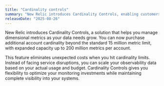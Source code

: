 ```yaml
---
title: "Cardinality controls"
summary: "New Relic introduces Cardinality Controls, enabling customers to purchase additional account cardinality beyond 15 million, with limits scaling up to 200 million per account for flexible, cost-effective dimensional metrics management."
releaseDate: "2025-08-26"
---
```


New Relic introduces Cardinality Controls, a solution that helps you manage dimensional metrics as your data needs grow. You can now purchase additional account cardinality beyond the standard 15 million metric limit, with expanded capacity up to 200 million metrics per account.

This feature eliminates unexpected costs when you hit cardinality limits. Instead of facing service disruptions, you can scale your observability data based on your actual usage and budget. Cardinality Controls gives you flexibility to optimize your monitoring investments while maintaining complete visibility into your systems.

